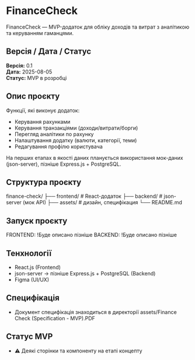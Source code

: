 # FinanceCheck
FinanceCheck — MVP-додаток для обліку доходів та витрат з аналітикою та керуванням гаманцями.

## Версія / Дата / Статус
**Версія:** 0.1  
**Дата:** 2025-08-05  
**Статус:** MVP в розробці

## Опис проєкту
Функції, які виконує додаток:
 - Керування рахунками
 - Керування транзакціями (доходи/витрати/борги)
 - Перегляд аналітики по рахунку
 - Налаштування додатку (валюти, категорії, теми)
 - Редагування профілю користувача

На перших етапах в якості даних планується використання мок-даних (json-server), пізніше Express.js + PostgreSQL.

## Структура проєкту
finance-check/
├── frontend/        # React-додаток
├── backend/         # json-server (мок API)
├── assets/          # дизайн, специфікация
└── README.md

## Запуск проєкту
FRONTEND:
!Буде описано пізніше
BACKEND:
!Буде описано пізніше

## Тенхнології
 - React.js (Frontend)
 - json-server → пізніше Express.js + PostgreSQL (Backend)
 - Figma (UI/UX)

## Специфікація
 - Документ специфікація знаходиться в директорії assets/Finance Check (Specification - MVP).PDF

## Статус MVP 
 - ⚠️ Деякі сторінки та компоненту на етапі концепту
